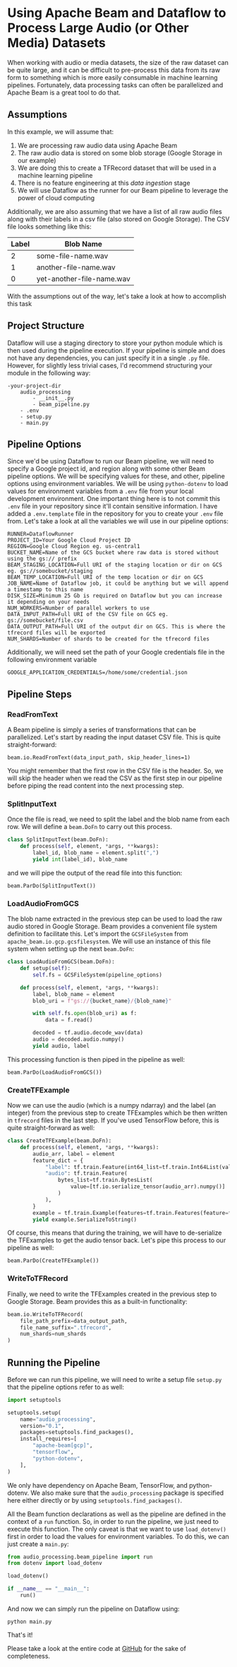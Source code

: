 # Using Apache Beam and Dataflow to Process Large Audio (or Other Media) Datasets

When working with audio or media datasets, the size of the raw  dataset can be quite large,
and it can be difficult to pre-process this data from its raw form to something which 
is more easily consumable in machine learning pipelines. Fortunately, data processing tasks
can often be parallelized and Apache Beam is a great tool to do that.

## Assumptions

In this example, we will assume that:
1. We are processing raw audio data using Apache Beam
2. The raw audio data is stored on some blob storage (Google Storage in our example)
3. We are doing this to create a TFRecord dataset that will be used in a machine learning pipeline
4. There is no feature engineering at this _data ingestion_ stage
5. We will use Dataflow as the runner for our Beam pipeline to leverage the power of cloud computing

Additionally, we are also assuming that we have a list of all raw audio files along with their labels
in a csv file (also stored on Google Storage). The CSV file looks something like this:

| Label | Blob Name                 |
|-------|---------------------------|
| 2     | some-file-name.wav        |
| 1     | another-file-name.wav     |
| 0     | yet-another-file-name.wav |

With the assumptions out of the way, let's take a look at how to accomplish this task

## Project Structure

Dataflow will use a staging directory to store your python module which is then used during the pipeline
execution. If your pipeline is simple and does not have any dependencies, you can just specify it in
a single `.py` file. However, for slightly less trivial cases, I'd recommend structuring your module in
the following way:

```
-your-project-dir
    audio_processing
        - __init__.py
        - beam_pipeline.py
    - .env
    - setup.py
    - main.py
```

## Pipeline Options

Since we'd be using Dataflow to run our Beam pipeline, we will need to specify a Google project id, and region
along with some other Beam pipeline options. We will be specifying values for these, and other, pipeline
options using environment variables. We will be using `python-dotenv` to load values for environment variables
from a `.env` file from your local development environment. One important thing here is to not commit this
`.env` file in your repository since it'll contain sensitive information. I have added a `.env.template` file
in the repository for you to create your `.env` file from. Let's take a look at all the variables we will use
in our pipeline options:

```
RUNNER=DataflowRunner
PROJECT_ID=Your Google Cloud Project ID
REGION=Google Cloud Region eg. us-central1
BUCKET_NAME=Name of the GCS bucket where raw data is stored without using the gs:// prefix
BEAM_STAGING_LOCATION=Full URI of the staging location or dir on GCS eg. gs://somebucket/staging
BEAM_TEMP_LOCATION=Full URI of the temp location or dir on GCS
JOB_NAME=Name of Dataflow job, it could be anything but we will append a timestamp to this name
DISK_SIZE=Minimum 25 Gb is required on Dataflow but you can increase it depending on your needs
NUM_WORKERS=Number of parallel workers to use
DATA_INPUT_PATH=Full URI of the CSV file on GCS eg. gs://somebucket/file.csv
DATA_OUTPUT_PATH=Full URI of the output dir on GCS. This is where the tfrecord files will be exported
NUM_SHARDS=Number of shards to be created for the tfrecord files
```

Additionally, we will need set the path of your Google credentials file in the following environment variable
```
GOOGLE_APPLICATION_CREDENTIALS=/home/some/credential.json
```

## Pipeline Steps

### ReadFromText

A Beam pipeline is simply a series of transformations that can be parallelized. Let's start by reading
the input dataset CSV file. This is quite straight-forward:

`beam.io.ReadFromText(data_input_path, skip_header_lines=1)`

You might remember that the first row in the CSV file is the header. So, we will skip the header when we
read the CSV as the first step in our pipeline before piping the read content into the next processing step.

### SplitInputText

Once the file is read, we need to split the label and the blob name from each row. We will define a `beam.DoFn`
to carry out this process.

```python
class SplitInputText(beam.DoFn):
    def process(self, element, *args, **kwargs):
        label_id, blob_name = element.split(",")
        yield int(label_id), blob_name
```

and we will pipe the output of the read file into this function:

`beam.ParDo(SplitInputText())`

### LoadAudioFromGCS

The blob name extracted in the previous step can be used to load the raw audio stored in Google
Storage. Beam provides a convenient file system definition to facilitate this. Let's import the 
`GCSFileSystem` from `apache_beam.io.gcp.gcsfilesystem`. We will use an instance of this file system
when setting up the next `beam.DoFn`:

```python
class LoadAudioFromGCS(beam.DoFn):
    def setup(self):
        self.fs = GCSFileSystem(pipeline_options)

    def process(self, element, *args, **kwargs):
        label, blob_name = element
        blob_uri = f"gs://{bucket_name}/{blob_name}"

        with self.fs.open(blob_uri) as f:
            data = f.read()

        decoded = tf.audio.decode_wav(data)
        audio = decoded.audio.numpy()
        yield audio, label
```

This processing function is then piped in the pipeline as well:

`beam.ParDo(LoadAudioFromGCS())`

### CreateTFExample

Now we can use the audio (which is a numpy ndarray) and the label (an integer) from the previous step to
create TFExamples which be then written in `tfrecord` files in the last step. If you've used TensorFlow
before, this is quite straight-forward as well:

```python
class CreateTFExample(beam.DoFn):
    def process(self, element, *args, **kwargs):
        audio_arr, label = element
        feature_dict = {
            "label": tf.train.Feature(int64_list=tf.train.Int64List(value=[label])),
            "audio": tf.train.Feature(
                bytes_list=tf.train.BytesList(
                    value=[tf.io.serialize_tensor(audio_arr).numpy()]
                )
            ),
        }
        example = tf.train.Example(features=tf.train.Features(feature=feature_dict))
        yield example.SerializeToString()
```

Of course, this means that during the training, we will have to de-serialize the TFExamples to get the audio
tensor back. Let's pipe this process to our pipeline as well:

`beam.ParDo(CreateTFExample())`

### WriteToTFRecord

Finally, we need to write the TFExamples created in the previous step to Google Storage. Beam provides this
as a built-in functionality:

```python
beam.io.WriteToTFRecord(
    file_path_prefix=data_output_path,
    file_name_suffix=".tfrecord",
    num_shards=num_shards
)
```

## Running the Pipeline

Before we can run this pipeline, we will need to write a setup file `setup.py` that the pipeline options refer
to as well:

```python
import setuptools

setuptools.setup(
    name="audio_processing",
    version="0.1",
    packages=setuptools.find_packages(),
    install_requires=[
        "apache-beam[gcp]",
        "tensorflow",
        "python-dotenv",
    ],
)
```

We only have dependency on Apache Beam, TensorFlow, and python-dotenv. We also make sure that the
`audio_processing` package is specified here either directly or by using `setuptools.find_packages()`.

All the Beam function declarations as well as the pipeline are defined in the context of a `run` function.
So, in order to run the pipeline, we just need to execute this function. The only caveat is that we want
to use `load_dotenv()` first in order to load the values for environment variables. To do this, we can just
create a `main.py`:

```python
from audio_processing.beam_pipeline import run
from dotenv import load_dotenv

load_dotenv()

if __name__ == "__main__":
    run()
```

And now we can simply run the pipeline on Dataflow using:

`python main.py`

That's it!

Please take a look at the entire code at [GitHub](https://github.com/am1tyadav/audio-processing-beam-dataflow)
for the sake of completeness.
